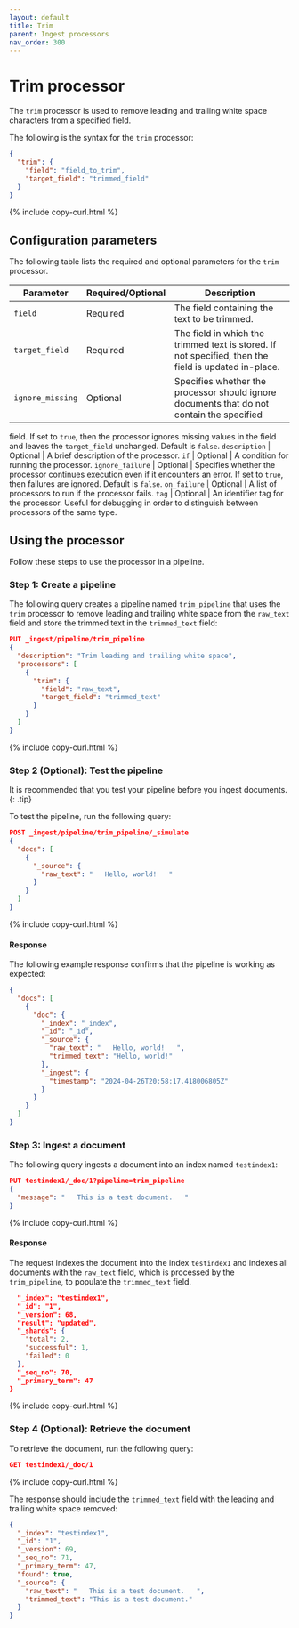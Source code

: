 ```yaml
---
layout: default
title: Trim
parent: Ingest processors
nav_order: 300
---
```


# Trim processor

The `trim` processor is used to remove leading and trailing white space characters from a specified field.

The following is the syntax for the `trim` processor:

```json
{
  "trim": {
    "field": "field_to_trim",
    "target_field": "trimmed_field"
  }
}
```
{% include copy-curl.html %}

## Configuration parameters

The following table lists the required and optional parameters for the `trim` processor.

Parameter | Required/Optional | Description |
|-----------|-----------|-----------|
`field` | Required | The field containing the text to be trimmed.
`target_field` | Required | The field in which the trimmed text is stored. If not specified, then the field is updated in-place.
`ignore_missing` | Optional | Specifies whether the processor should ignore documents that do not contain the specified 
field. If set to `true`, then the processor ignores missing values in the field and leaves the `target_field` unchanged. Default is `false`.
`description` | Optional | A brief description of the processor.
`if` | Optional | A condition for running the processor.
`ignore_failure` | Optional | Specifies whether the processor continues execution even if it encounters an error. If set to `true`, then failures are ignored. Default is `false`.
`on_failure` | Optional | A list of processors to run if the processor fails.
`tag` | Optional | An identifier tag for the processor. Useful for debugging in order to distinguish between processors of the same type.

## Using the processor

Follow these steps to use the processor in a pipeline.

### Step 1: Create a pipeline

The following query creates a pipeline named `trim_pipeline` that uses the `trim` processor to remove leading and trailing white space from the `raw_text` field and store the trimmed text in the `trimmed_text` field: 

```json
PUT _ingest/pipeline/trim_pipeline
{
  "description": "Trim leading and trailing white space",
  "processors": [
    {
      "trim": {
        "field": "raw_text",
        "target_field": "trimmed_text"
      }
    }
  ]
}
```
{% include copy-curl.html %}

### Step 2 (Optional): Test the pipeline

It is recommended that you test your pipeline before you ingest documents.
{: .tip}

To test the pipeline, run the following query:

```json
POST _ingest/pipeline/trim_pipeline/_simulate
{
  "docs": [
    {
      "_source": {
        "raw_text": "   Hello, world!   "
      }
    }
  ]
}
```
{% include copy-curl.html %}

#### Response

The following example response confirms that the pipeline is working as expected:

```json
{
  "docs": [
    {
      "doc": {
        "_index": "_index",
        "_id": "_id",
        "_source": {
          "raw_text": "   Hello, world!   ",
          "trimmed_text": "Hello, world!"
        },
        "_ingest": {
          "timestamp": "2024-04-26T20:58:17.418006805Z"
        }
      }
    }
  ]
}
```

### Step 3: Ingest a document 

The following query ingests a document into an index named `testindex1`:

```json
PUT testindex1/_doc/1?pipeline=trim_pipeline
{
  "message": "   This is a test document.   "
}
```
{% include copy-curl.html %}

#### Response

The request indexes the document into the index `testindex1` and indexes all documents with the `raw_text` field, which is processed by the `trim_pipeline`, to populate the `trimmed_text` field.

```json
  "_index": "testindex1",
  "_id": "1",
  "_version": 68,
  "result": "updated",
  "_shards": {
    "total": 2,
    "successful": 1,
    "failed": 0
  },
  "_seq_no": 70,
  "_primary_term": 47
}
```
{% include copy-curl.html %}

### Step 4 (Optional): Retrieve the document

To retrieve the document, run the following query:

```json
GET testindex1/_doc/1
```
{% include copy-curl.html %}

The response should include the `trimmed_text` field with the leading and trailing white space removed:

```json
{
  "_index": "testindex1",
  "_id": "1",
  "_version": 69,
  "_seq_no": 71,
  "_primary_term": 47,
  "found": true,
  "_source": {
    "raw_text": "   This is a test document.   ",
    "trimmed_text": "This is a test document."
  }
}
```
